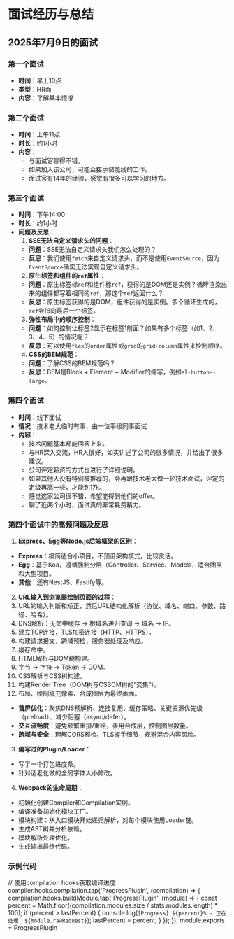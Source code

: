 # 面试经历与总结

## 2025年7月9日的面试

### 第一个面试
- **时间**：早上10点
- **类型**：HR面
- **内容**：了解基本情况

### 第二个面试
- **时间**：上午11点
- **时长**：约1小时
- **内容**：
  - 与面试官聊得不错。
  - 如果加入该公司，可能会接手储能线的工作。
  - 面试官有14年的经验，感觉有很多可以学习的地方。

### 第三个面试
- **时间**：下午14:00
- **时长**：约1小时
- **问题及反思**：
  1. **SSE无法自定义请求头的问题**：
    - **问题**：SSE无法自定义请求头我们怎么处理的？
    - **反思**：我们使用`fetch`来自定义请求头，而不是使用`EventSource`，因为`EventSource`确实无法实现自定义请求头。
  2. **原生标签和组件的`ref`属性**：
    - **问题**：原生标签标`ref`和组件标`ref`，获得的是DOM还是实例？循环渲染出来的组件都写着相同的`ref`，那这个`ref`返回什么？
    - **反思**：原生标签获得的是DOM，组件获得的是实例。多个循环生成的，`ref`会指向最后一个标签。
  3. **弹性布局中的顺序控制**：
    - **问题**：如何控制让标签2显示在标签1前面？如果有多个标签（如1、2、3、4、5）的情况呢？
    - **反思**：可以使用`flex`的`order`属性或`grid`的`grid-column`属性来控制顺序。
  4. **CSS的BEM规范**：
    - **问题**：了解CSS的BEM规范吗？
    - **反思**：BEM是Block + Element + Modifier的缩写，例如`el-button--large`。

### 第四个面试
- **时间**：线下面试
- **情况**：技术老大临时有事，由一位平级同事面试
- **内容**：
  - 技术问题基本都能回答上来。
  - 与HR深入交流，HR人很好，如实讲述了公司的很多情况，并给出了很多建议。
  - 公司评定薪资的方式也进行了详细说明。
  - 如果其他人没有特别被推荐的，会再跟技术老大做一轮技术面试，评定的定级再高一些，才能到17k。
  - 感觉这家公司很不错，希望能得到他们的offer。
  - 聊了近两个小时，面试真的非常耗费精力。

### 第四个面试中的高频问题及反思
1. **Express、Egg等Node.js后端框架的区别**：
  - **Express**：极简适合小项目，不预设架构模式，比较灵活。
  - **Egg**：基于Koa，遵循强制分层（Controller、Service、Model），适合团队和大型项目。
  - **其他**：还有NestJS、Fastify等。

2. **URL输入到浏览器绘制页面的过程**：
  1. URL的输入判断和矫正，然后URL结构化解析（协议、域名、端口、参数、路径、哈希）。
  2. DNS解析：无命中缓存 -> 根域名递归查询 -> 域名 -> IP。
  3. 建立TCP连接，TLS加密连接（HTTP、HTTPS）。
  4. 构建请求报文，跨域预检，服务器处理及响应。
  5. 缓存命中。
  6. HTML解析与DOM树构建。
  7. 字节 -> 字符 -> Token -> DOM。
  8. CSS解析与CSS树构建。
  9. 构建Render Tree（DOM树与CSSOM树的“交集”）。
  10. 布局、绘制填充像素、合成图层为最终画面。
  - **首屏优化**：聚焦DNS预解析、连接复用、缓存策略、关键资源优先级（preload）、减少阻塞（async/defer）。
  - **交互流畅度**：避免频繁重排/重绘，善用合成层，控制图层数量。
  - **跨域与安全**：理解CORS预检、TLS握手细节，规避混合内容风险。

3. **编写过的Plugin/Loader**：
  - 写了一个打包进度条。
  - 针对适老化做的全局字体大小修改。

4. **Webpack的生命周期**：
  - 初始化创建Compiler和Compilation实例。
  - 编译准备初始化模块工厂。
  - 模块构建：从入口模块开始递归解析，对每个模块使用Loader链。
  - 生成AST树并分析依赖。
  - 模块解析处理优化。
  - 生成输出最终代码。

### 示例代码
// 使用compilation hooks获取编译进度
compiler.hooks.compilation.tap('ProgressPlugin', (compilation) => {
compilation.hooks.buildModule.tap('ProgressPlugin', (module) => {
const percent = Math.floor((compilation.modules.size / stats.modules.length) * 100);
if (percent > lastPercent) {
console.log(`[Progress] ${percent}% - 正在处理: ${module.rawRequest}`);
lastPercent = percent;
}
});
});
module.exports = ProgressPlugin
